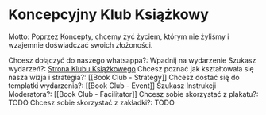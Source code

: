 # Koncepcyjny Klub Książkowy

Motto: Poprzez Koncepty, chcemy żyć życiem, którym nie żyliśmy i wzajemnie doświadczać swoich złożoności.

Chcesz dołączyć do naszego whatsappa?: Wpadnij na wydarzenie
Szukasz wydarzeń?: [Strona Klubu Książkowego](https://www.facebook.com/profile.php?id=61566936723621&sk=events)
Chcesz poznać jak kształtowała się nasza wizja i strategia?: [[Book Club - Strategy]]
Chcesz dostać się do templatki wydarzenia?: [[Book Club - Event]]
Szukasz Instrukcji Moderatora?: [[Book Club - Facilitator]]
Chcesz sobie skorzystać z plakatu?: TODO
Chcesz sobie skorzystać z zakładki?: TODO
